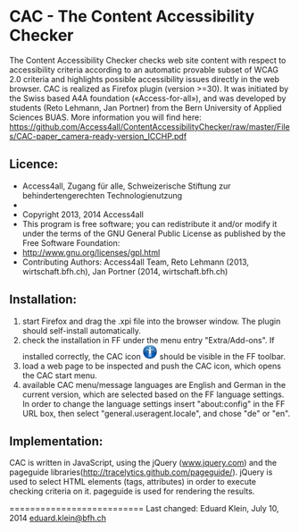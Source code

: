 CAC - The Content Accessibility Checker
=======================================

The Content Accessibility Checker 
checks web site content with respect to accessibility criteria according to an automatic provable subset of WCAG 2.0 criteria
and highlights possible accessibility issues directly in the web browser.
CAC is realized as Firefox plugin (version >=30).
It was initiated by the Swiss based A4A foundation («Access-for-all»),
and was developed by students (Reto Lehmann, Jan Portner) from the Bern University of Applied Sciences BUAS.
More information you will find here:
https://github.com/Access4all/ContentAccessibilityChecker/raw/master/Files/CAC-paper_camera-ready-version_ICCHP.pdf

Licence:
--------
 * Access4all, Zugang für alle, Schweizerische Stiftung zur behindertengerechten Technologienutzung
 *
 * Copyright 2013, 2014 Access4all
 * This program is free software; you can redistribute it and/or modify it under the terms of the GNU General Public License as published by the Free Software Foundation:
 * http://www.gnu.org/licenses/gpl.html
 * Contributing Authors: Access4all Team, Reto Lehmann (2013, wirtschaft.bfh.ch), Jan Portner (2014, wirtschaft.bfh.ch)

Installation:
-------------
1. start Firefox and drag the .xpi file into the browser window. The plugin should self-install automatically. 
2. check the installation in FF under the menu entry "Extra/Add-ons". 
   If installed correctly, the CAC icon
   ![CAC icon](https://github.com/Access4all/ContentAccessibilityChecker/raw/master/Files/icon.png "CAC icon")
   should be visible in the FF toolbar.
3. load a web page to be inspected and push the CAC icon, which opens the CAC start menu.
4. available CAC menu/message languages are English and German in the current version, which are selected based on the FF language settings.
   In order to change the language settings insert "about:config" in the FF URL box, then select "general.useragent.locale", and chose "de" or "en".

Implementation:
---------------
CAC is written in JavaScript, using the jQuery (www.jquery.com) and the pageguide libraries(http://tracelytics.github.com/pageguide/).
jQuery is used to select HTML elements (tags, attributes) in order to execute checking criteria on it.
pageguide is used for rendering the results.

==========================
Last changed:
Eduard Klein, July 10, 2014
eduard.klein@bfh.ch

